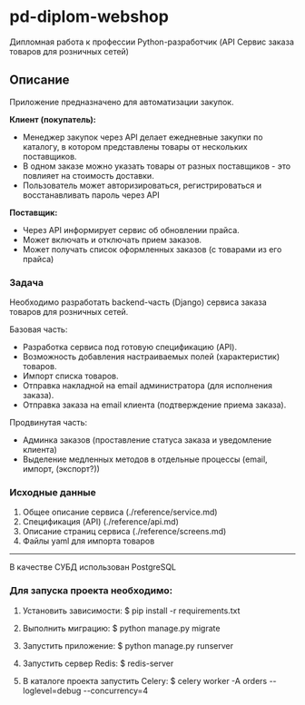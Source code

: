 # pd-diplom-webshop

Дипломная работа к профессии Python-разработчик (API Сервис заказа товаров для розничных сетей)

## Описание

Приложение предназначено для автоматизации закупок.

**Клиент (покупатель):**

- Менеджер закупок через API делает ежедневные закупки по каталогу, в котором
  представлены товары от нескольких поставщиков.
- В одном заказе можно указать товары от разных поставщиков - это
  повлияет на стоимость доставки.
- Пользователь может авторизироваться, регистрироваться и восстанавливать пароль через API
    
**Поставщик:**
- Через API информирует сервис об обновлении прайса.
- Может включать и отключать прием заказов.
- Может получать список оформленных заказов (с товарами из его прайса)


### Задача

Необходимо разработать backend-часть (Django) сервиса заказа товаров для розничных сетей.

Базовая часть:
* Разработка сервиса под готовую спецификацию (API).
* Возможность добавления настраиваемых полей (характеристик) товаров.
* Импорт списка товаров.
* Отправка накладной на email администратора (для исполнения заказа).
* Отправка заказа на email клиента (подтверждение приема заказа).

Продвинутая часть:
* Админка заказов (проставление статуса заказа и уведомление клиента)
* Выделение медленных методов в отдельные процессы (email, импорт, (экспорт?))

### Исходные данные
 
1. Общее описание сервиса (./reference/service.md)
2. Спецификация (API)  (./reference/api.md)
3. Описание страниц сервиса  (./reference/screens.md)
4. Файлы yaml для импорта товаров

---
В качестве СУБД использован PostgreSQL

### Для запуска проекта необходимо:

1. Установить зависимости:
$ pip install -r requirements.txt

2. Выполнить миграцию:
$ python manage.py migrate

3. Запустить приложение:
$ python manage.py runserver

4. Запустить сервер Redis:
$ redis-server

5. В каталоге проекта запустить Celery:
$ celery worker -A orders --loglevel=debug --concurrency=4
